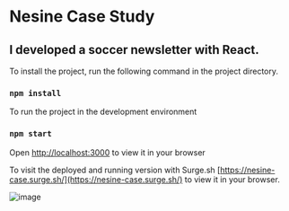 # Nesine Case Study 
## I developed a soccer newsletter with React.

To install the project, run the following command in the project directory.
### `npm install`

To run the project in the development environment
### `npm start`

Open [http://localhost:3000](http://localhost:3000) to view it in your browser

To visit the deployed and running version with Surge.sh
[https://nesine-case.surge.sh/](https://nesine-case.surge.sh/) to view it in your browser.

![image](https://github.com/ugurkarakurt/nesine-case/assets/39516754/90ae5426-730a-42c5-a8be-5b633402d468)
